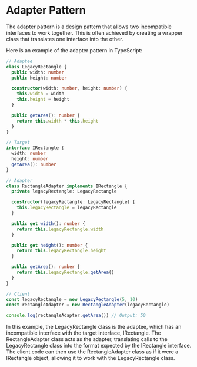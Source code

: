 # Adapter Pattern

The adapter pattern is a design pattern that allows two incompatible interfaces
to work together. This is often achieved by creating a wrapper class that
translates one interface into the other.

Here is an example of the adapter pattern in TypeScript:

```typescript
// Adaptee
class LegacyRectangle {
  public width: number
  public height: number

  constructor(width: number, height: number) {
    this.width = width
    this.height = height
  }

  public getArea(): number {
    return this.width * this.height
  }
}

// Target
interface IRectangle {
  width: number
  height: number
  getArea(): number
}

// Adapter
class RectangleAdapter implements IRectangle {
  private legacyRectangle: LegacyRectangle

  constructor(legacyRectangle: LegacyRectangle) {
    this.legacyRectangle = legacyRectangle
  }

  public get width(): number {
    return this.legacyRectangle.width
  }

  public get height(): number {
    return this.legacyRectangle.height
  }

  public getArea(): number {
    return this.legacyRectangle.getArea()
  }
}

// Client
const legacyRectangle = new LegacyRectangle(5, 10)
const rectangleAdapter = new RectangleAdapter(legacyRectangle)

console.log(rectangleAdapter.getArea()) // Output: 50
```

In this example, the LegacyRectangle class is the adaptee, which has an
incompatible interface with the target interface, IRectangle. The
RectangleAdapter class acts as the adapter, translating calls to the
LegacyRectangle class into the format expected by the IRectangle interface. The
client code can then use the RectangleAdapter class as if it were a IRectangle
object, allowing it to work with the LegacyRectangle class.
